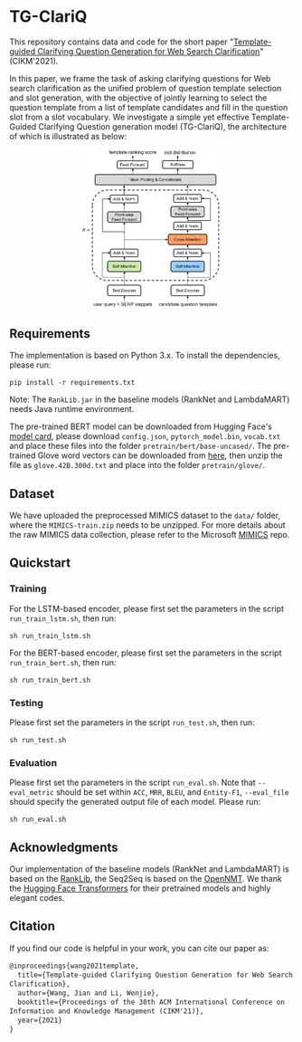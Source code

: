 # TG-ClariQ
This repository contains data and code for the short paper "[Template-guided Clarifying Question Generation for Web Search Clarification](https://iwangjian.github.io/pdf/CIKM2021.wang.pdf)" (CIKM'2021).

In this paper, we frame the task of asking clarifying questions for Web search clarification as the unified problem of question template selection and slot generation, with the objective of jointly learning to select the question template from a list of template candidates and fill in the question slot from a slot vocabulary. We investigate a simple yet effective Template-Guided Clarifying Question generation model (TG-ClariQ), the architecture of which is illustrated as below:
<p align="center">
<img src="fig/TG-ClariQ.png" width="50%" />
</p>


## Requirements
The implementation is based on Python 3.x. To install the dependencies, please run:
```
pip install -r requirements.txt
```
Note: The `RankLib.jar` in the baseline models (RankNet and LambdaMART) needs Java runtime environment.

The pre-trained BERT model can be downloaded from Hugging Face's [model card](https://huggingface.co/bert-base-uncased/tree/main), please download `config.json`, `pytorch_model.bin`, `vocab.txt` and place these files into the folder `pretrain/bert/base-uncased/`. The pre-trained Glove word vectors can be downloaded from [here](http://nlp.stanford.edu/data/glove.42B.300d.zip), then unzip the file as `glove.42B.300d.txt` and place into the folder `pretrain/glove/`.

## Dataset
We have uploaded the preprocessed MIMICS dataset to the `data/` folder, where the `MIMICS-train.zip` needs to be unzipped. For more details about the raw MIMICS data collection, please refer to the Microsoft [MIMICS](https://github.com/microsoft/MIMICS) repo.

## Quickstart

### Training
For the LSTM-based encoder, please first set the parameters in the script `run_train_lstm.sh`, then run:
```
sh run_train_lstm.sh
```
For the BERT-based encoder, please first set the parameters in the script `run_train_bert.sh`, then run:
```
sh run_train_bert.sh
```

### Testing
Please first set the parameters in the script `run_test.sh`, then run:
```
sh run_test.sh
```

### Evaluation
Please first set the parameters in the script `run_eval.sh`. Note that `--eval_metric` should be set within `ACC`, `MRR`, `BLEU`, and `Entity-F1`, `--eval_file` should specify the generated output file of each model. Please run:
```
sh run_eval.sh
```

## Acknowledgments
Our implementation of the baseline models (RankNet and LambdaMART) is based on the [RankLib](https://sourceforge.net/p/lemur/wiki/RankLib/), the Seq2Seq is based on the [OpenNMT](https://github.com/OpenNMT/OpenNMT-py). We thank the [Hugging Face Transformers](https://github.com/huggingface/transformers) for their pretrained models and highly elegant codes.


## Citation
If you find our code is helpful in your work, you can cite our paper as:
```
@inproceedings{wang2021template,
  title={Template-guided Clarifying Question Generation for Web Search Clarification},
  author={Wang, Jian and Li, Wenjie},
  booktitle={Proceedings of the 30th ACM International Conference on Information and Knowledge Management (CIKM'21)},
  year={2021}
}
```